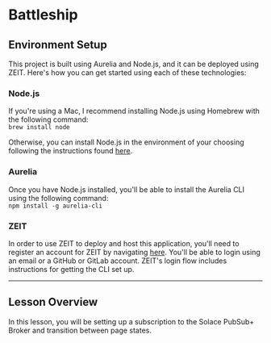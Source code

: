 # Battleship

## Environment Setup

This project is built using Aurelia and Node.js, and it can be deployed using ZEIT. Here's how you can get started using each of these technologies:

### Node.js

If you're using a Mac, I recommend installing Node.js using Homebrew with the following command:  
`brew install node`

Otherwise, you can install Node.js in the environment of your choosing following the instructions found [here](https://nodejs.org/en/download/).

### Aurelia

Once you have Node.js installed, you'll be able to install the Aurelia CLI using the following command:  
`npm install -g aurelia-cli`

### ZEIT

In order to use ZEIT to deploy and host this application, you'll need to register an account for ZEIT by navigating [here](https://zeit.co/login). You'll be able to login using an email or a GitHub or GitLab account. ZEIT's login flow includes instructions for getting the CLI set up.

---

## Lesson Overview

In this lesson, you will be setting up a subscription to the Solace PubSub+ Broker and transition between page states.


